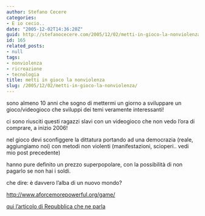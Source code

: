 ```yaml
---
author: Stefano Cecere
categories:
- E io cecio..
date: "2005-12-02T14:36:20Z"
guid: http://stefanocecere.com/2005/12/02/metti-in-gioco-la-nonviolenza/
id: 165
related_posts:
- null
tags:
- nonviolenza
- ricreazione
- tecnologia
title: metti in gioco la nonviolenza
slug: /2005/12/02/metti-in-gioco-la-nonviolenza/
---
```


[<img src='/wp-content/videogioco_nonviolenza.jpg' alt='' align='left' />](http://www.aforcemorepowerful.org/game/)sono almeno 10 anni che sogno di mettermi un giorno a sviluppare un gioco/videogioco che sviluppi dei temi veramente interessanti!

ci sono riusciti questi ragazzi slavi con un videogioco che non vedo l&#8217;ora di comprare, a inizio 2006!
  
nel gioco devi sconfiggere la dittatura portando ad una democrazia (reale, aggiungiamo noi) con metodi non violenti (manifestazioni, scioperi.. vedi mio post precedente)

hanno pure definito un prezzo superpopolare, con la possibilità di non pagarlo se non hai i soldi.
  
che dire: è davvero l&#8217;alba di un nuovo mondo?

<http://www.aforcemorepowerful.org/game/>

[qui l&#8217;articolo di Repubblica che ne parla](http://www.repubblica.it/2005/l/sezioni/scuola_e_universita/servizi/videogiocopace/videogiocopace/videogiocopace.html)